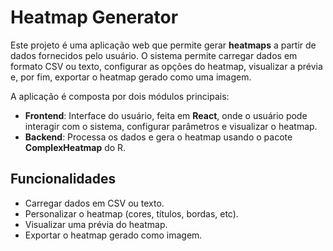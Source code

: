 # Heatmap Generator

Este projeto é uma aplicação web que permite gerar **heatmaps** a partir de dados fornecidos pelo usuário. O sistema permite carregar dados em formato CSV ou texto, configurar as opções do heatmap, visualizar a prévia e, por fim, exportar o heatmap gerado como uma imagem.

A aplicação é composta por dois módulos principais:

- **Frontend**: Interface do usuário, feita em **React**, onde o usuário pode interagir com o sistema, configurar parâmetros e visualizar o heatmap.
- **Backend**: Processa os dados e gera o heatmap usando o pacote **ComplexHeatmap** do R.

## Funcionalidades

- Carregar dados em CSV ou texto.
- Personalizar o heatmap (cores, títulos, bordas, etc).
- Visualizar uma prévia do heatmap.
- Exportar o heatmap gerado como imagem.
